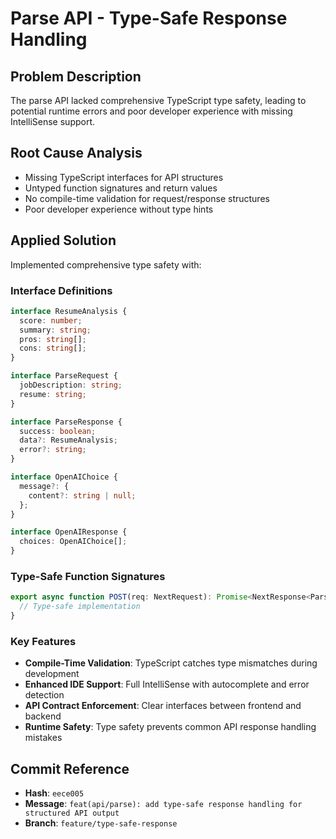 # Parse API - Type-Safe Response Handling

## Problem Description
The parse API lacked comprehensive TypeScript type safety, leading to potential runtime errors and poor developer experience with missing IntelliSense support.

## Root Cause Analysis
- Missing TypeScript interfaces for API structures
- Untyped function signatures and return values
- No compile-time validation for request/response structures
- Poor developer experience without type hints

## Applied Solution
Implemented comprehensive type safety with:

### Interface Definitions
```typescript
interface ResumeAnalysis {
  score: number;
  summary: string;
  pros: string[];
  cons: string[];
}

interface ParseRequest {
  jobDescription: string;
  resume: string;
}

interface ParseResponse {
  success: boolean;
  data?: ResumeAnalysis;
  error?: string;
}

interface OpenAIChoice {
  message?: {
    content?: string | null;
  };
}

interface OpenAIResponse {
  choices: OpenAIChoice[];
}
```

### Type-Safe Function Signatures
```typescript
export async function POST(req: NextRequest): Promise<NextResponse<ParseResponse>> {
  // Type-safe implementation
}
```

### Key Features
- **Compile-Time Validation**: TypeScript catches type mismatches during development
- **Enhanced IDE Support**: Full IntelliSense with autocomplete and error detection
- **API Contract Enforcement**: Clear interfaces between frontend and backend
- **Runtime Safety**: Type safety prevents common API response handling mistakes

## Commit Reference
- **Hash**: `eece005`
- **Message**: `feat(api/parse): add type-safe response handling for structured API output`
- **Branch**: `feature/type-safe-response`